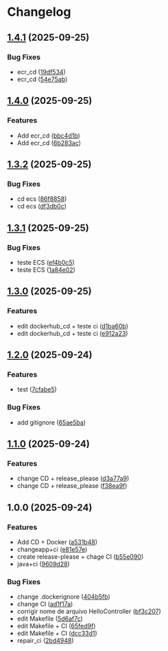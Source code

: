 # Changelog

## [1.4.1](https://github.com/LaureanoFelipe/DevOps_AlfaTech_Solutions/compare/v1.4.0...v1.4.1) (2025-09-25)


### Bug Fixes

* ecr_cd ([19df534](https://github.com/LaureanoFelipe/DevOps_AlfaTech_Solutions/commit/19df534dd78f4cdbfcb66a82b8b08ff5b582c9de))
* ecr_cd ([54e75ab](https://github.com/LaureanoFelipe/DevOps_AlfaTech_Solutions/commit/54e75abcc1b619caadac923f4163271fb2d8d9a4))

## [1.4.0](https://github.com/LaureanoFelipe/DevOps_AlfaTech_Solutions/compare/v1.3.2...v1.4.0) (2025-09-25)


### Features

* Add ecr_cd ([bbc4d1b](https://github.com/LaureanoFelipe/DevOps_AlfaTech_Solutions/commit/bbc4d1bc973094d1bc716a8ccc00a5931e1a5674))
* Add ecr_cd ([6b283ac](https://github.com/LaureanoFelipe/DevOps_AlfaTech_Solutions/commit/6b283ac5e0e57ea3e0cf7aefae7dae1297b79ed2))

## [1.3.2](https://github.com/LaureanoFelipe/DevOps_AlfaTech_Solutions/compare/v1.3.1...v1.3.2) (2025-09-25)


### Bug Fixes

* cd ecs ([86f8858](https://github.com/LaureanoFelipe/DevOps_AlfaTech_Solutions/commit/86f8858116b99fecdf232b91132b8a4694423774))
* cd ecs ([df3db0c](https://github.com/LaureanoFelipe/DevOps_AlfaTech_Solutions/commit/df3db0ce971e2653da52c39a0ada7538a4e751a5))

## [1.3.1](https://github.com/LaureanoFelipe/DevOps_AlfaTech_Solutions/compare/v1.3.0...v1.3.1) (2025-09-25)


### Bug Fixes

* teste ECS ([ef4b0c5](https://github.com/LaureanoFelipe/DevOps_AlfaTech_Solutions/commit/ef4b0c5e50c8b0ee827978d40eb5031bf83d2189))
* teste ECS ([1a84e02](https://github.com/LaureanoFelipe/DevOps_AlfaTech_Solutions/commit/1a84e028d5c0dc2f104c3dae82357cd66cb56c8f))

## [1.3.0](https://github.com/LaureanoFelipe/DevOps_AlfaTech_Solutions/compare/v1.2.0...v1.3.0) (2025-09-25)


### Features

* edit dockerhub_cd + teste ci ([d1ba60b](https://github.com/LaureanoFelipe/DevOps_AlfaTech_Solutions/commit/d1ba60b1df7c4d9fe2d854cb3022bacd1b196ef2))
* edit dockerhub_cd + teste ci ([e912a23](https://github.com/LaureanoFelipe/DevOps_AlfaTech_Solutions/commit/e912a2381696978c1ef2e9ebce8136540505398d))

## [1.2.0](https://github.com/LaureanoFelipe/DevOps_AlfaTech_Solutions/compare/v1.1.0...v1.2.0) (2025-09-24)


### Features

* test ([7cfabe5](https://github.com/LaureanoFelipe/DevOps_AlfaTech_Solutions/commit/7cfabe5225fd4cb54770f113260532d683561bb9))


### Bug Fixes

* add gitignore ([65ae5ba](https://github.com/LaureanoFelipe/DevOps_AlfaTech_Solutions/commit/65ae5ba36fbc150e2f237e0e8f66c70ec01c3a0d))

## [1.1.0](https://github.com/LaureanoFelipe/DevOps_AlfaTech_Solutions/compare/v1.0.0...v1.1.0) (2025-09-24)


### Features

* change CD + release_please ([d3a77a9](https://github.com/LaureanoFelipe/DevOps_AlfaTech_Solutions/commit/d3a77a9ff393aee1c4332a5d20868188161ffc0f))
* change CD + release_please ([f38ea9f](https://github.com/LaureanoFelipe/DevOps_AlfaTech_Solutions/commit/f38ea9f47538241aadeef55c3664a186fc83c015))

## 1.0.0 (2025-09-24)


### Features

* Add CD + Docker ([a531b48](https://github.com/LaureanoFelipe/DevOps_AlfaTech_Solutions/commit/a531b48bb22a4b31656e8c6358f5df89fbbe6162))
* changeapp+ci ([e81e57e](https://github.com/LaureanoFelipe/DevOps_AlfaTech_Solutions/commit/e81e57ed8045423d44b2d4d32726dc7818467417))
* create release-please + chage CI ([b55e090](https://github.com/LaureanoFelipe/DevOps_AlfaTech_Solutions/commit/b55e090a2b0486ce862b9d4f12c80291e1efecfa))
* java+ci ([9609d28](https://github.com/LaureanoFelipe/DevOps_AlfaTech_Solutions/commit/9609d285a1c9a6850881eee323bad177c6ef0aa7))


### Bug Fixes

* change .dockerignore ([404b5fb](https://github.com/LaureanoFelipe/DevOps_AlfaTech_Solutions/commit/404b5fbd1d412e93db2373ed735a2b66a3bc9551))
* change CI ([ad1f17a](https://github.com/LaureanoFelipe/DevOps_AlfaTech_Solutions/commit/ad1f17a8a23a0ae9f6eccbb53dbcd72e81ca676f))
* corrigir nome de arquivo HelloController ([bf3c207](https://github.com/LaureanoFelipe/DevOps_AlfaTech_Solutions/commit/bf3c2073122737a85a92d5badae5bac609484f20))
* edit Makefile ([5d6af7c](https://github.com/LaureanoFelipe/DevOps_AlfaTech_Solutions/commit/5d6af7c6541b2e23bd43e25b51c0264a0cbb2568))
* edit Makefile + CI ([65fed9f](https://github.com/LaureanoFelipe/DevOps_AlfaTech_Solutions/commit/65fed9fa337d569ff2ccb9fbeaf83de269bb6813))
* edit Makefile + CI ([dcc33d1](https://github.com/LaureanoFelipe/DevOps_AlfaTech_Solutions/commit/dcc33d12a4d1f1ffae47d1d4f23d45e914f6d89f))
* repair_ci ([2bd4948](https://github.com/LaureanoFelipe/DevOps_AlfaTech_Solutions/commit/2bd494830b7192fc5f0a00705ddce1b4f802e221))
